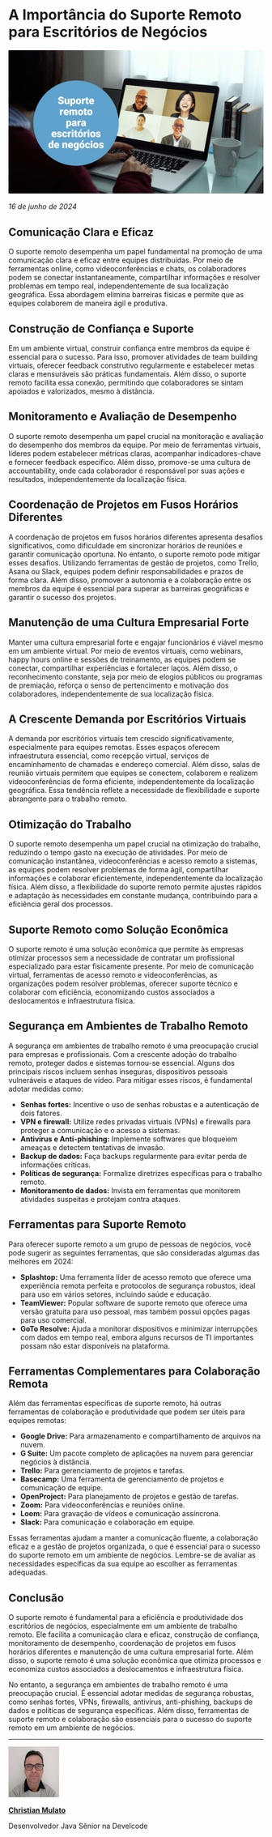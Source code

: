 # A Importância do Suporte Remoto para Escritórios de Negócios

![Suporte remoto para os negócios](/articles/assets/img/2024_06_16_IMAGE_001.png)

*16 de junho de 2024*

## Comunicação Clara e Eficaz

O suporte remoto desempenha um papel fundamental na promoção de uma comunicação clara e eficaz entre equipes distribuídas. Por meio de ferramentas online, como videoconferências e chats, os colaboradores podem se conectar instantaneamente, compartilhar informações e resolver problemas em tempo real, independentemente de sua localização geográfica. Essa abordagem elimina barreiras físicas e permite que as equipes colaborem de maneira ágil e produtiva.

## Construção de Confiança e Suporte

Em um ambiente virtual, construir confiança entre membros da equipe é essencial para o sucesso. Para isso, promover atividades de team building virtuais, oferecer feedback construtivo regularmente e estabelecer metas claras e mensuráveis são práticas fundamentais. Além disso, o suporte remoto facilita essa conexão, permitindo que colaboradores se sintam apoiados e valorizados, mesmo à distância.

## Monitoramento e Avaliação de Desempenho

O suporte remoto desempenha um papel crucial na monitoração e avaliação do desempenho dos membros da equipe. Por meio de ferramentas virtuais, líderes podem estabelecer métricas claras, acompanhar indicadores-chave e fornecer feedback específico. Além disso, promove-se uma cultura de accountability, onde cada colaborador é responsável por suas ações e resultados, independentemente da localização física.

## Coordenação de Projetos em Fusos Horários Diferentes

A coordenação de projetos em fusos horários diferentes apresenta desafios significativos, como dificuldade em sincronizar horários de reuniões e garantir comunicação oportuna. No entanto, o suporte remoto pode mitigar esses desafios. Utilizando ferramentas de gestão de projetos, como Trello, Asana ou Slack, equipes podem definir responsabilidades e prazos de forma clara. Além disso, promover a autonomia e a colaboração entre os membros da equipe é essencial para superar as barreiras geográficas e garantir o sucesso dos projetos.

## Manutenção de uma Cultura Empresarial Forte

Manter uma cultura empresarial forte e engajar funcionários é viável mesmo em um ambiente virtual. Por meio de eventos virtuais, como webinars, happy hours online e sessões de treinamento, as equipes podem se conectar, compartilhar experiências e fortalecer laços. Além disso, o reconhecimento constante, seja por meio de elogios públicos ou programas de premiação, reforça o senso de pertencimento e motivação dos colaboradores, independentemente de sua localização física.

## A Crescente Demanda por Escritórios Virtuais

A demanda por escritórios virtuais tem crescido significativamente, especialmente para equipes remotas. Esses espaços oferecem infraestrutura essencial, como recepção virtual, serviços de encaminhamento de chamadas e endereço comercial. Além disso, salas de reunião virtuais permitem que equipes se conectem, colaborem e realizem videoconferências de forma eficiente, independentemente da localização geográfica. Essa tendência reflete a necessidade de flexibilidade e suporte abrangente para o trabalho remoto.

## Otimização do Trabalho

O suporte remoto desempenha um papel crucial na otimização do trabalho, reduzindo o tempo gasto na execução de atividades. Por meio de comunicação instantânea, videoconferências e acesso remoto a sistemas, as equipes podem resolver problemas de forma ágil, compartilhar informações e colaborar eficientemente, independentemente da localização física. Além disso, a flexibilidade do suporte remoto permite ajustes rápidos e adaptação às necessidades em constante mudança, contribuindo para a eficiência geral dos processos.

## Suporte Remoto como Solução Econômica

O suporte remoto é uma solução econômica que permite às empresas otimizar processos sem a necessidade de contratar um profissional especializado para estar fisicamente presente. Por meio de comunicação virtual, ferramentas de acesso remoto e videoconferências, as organizações podem resolver problemas, oferecer suporte técnico e colaborar com eficiência, economizando custos associados a deslocamentos e infraestrutura física.

## Segurança em Ambientes de Trabalho Remoto

A segurança em ambientes de trabalho remoto é uma preocupação crucial para empresas e profissionais. Com a crescente adoção do trabalho remoto, proteger dados e sistemas tornou-se essencial. Alguns dos principais riscos incluem senhas inseguras, dispositivos pessoais vulneráveis e ataques de vídeo. Para mitigar esses riscos, é fundamental adotar medidas como:

- **Senhas fortes:** Incentive o uso de senhas robustas e a autenticação de dois fatores.
- **VPN e firewall:** Utilize redes privadas virtuais (VPNs) e firewalls para proteger a comunicação e o acesso a sistemas.
- **Antivírus e Anti-phishing:** Implemente softwares que bloqueiem ameaças e detectem tentativas de invasão.
- **Backup de dados:** Faça backups regularmente para evitar perda de informações críticas.
- **Políticas de segurança:** Formalize diretrizes específicas para o trabalho remoto.
- **Monitoramento de dados:** Invista em ferramentas que monitorem atividades suspeitas e protejam contra ataques.

## Ferramentas para Suporte Remoto

Para oferecer suporte remoto a um grupo de pessoas de negócios, você pode sugerir as seguintes ferramentas, que são consideradas algumas das melhores em 2024:

- **Splashtop:** Uma ferramenta líder de acesso remoto que oferece uma experiência remota perfeita e protocolos de segurança robustos, ideal para uso em vários setores, incluindo saúde e educação.
- **TeamViewer:** Popular software de suporte remoto que oferece uma versão gratuita para uso pessoal, mas também possui opções pagas para uso comercial.
- **GoTo Resolve:** Ajuda a monitorar dispositivos e minimizar interrupções com dados em tempo real, embora alguns recursos de TI importantes possam não estar disponíveis na plataforma.

## Ferramentas Complementares para Colaboração Remota

Além das ferramentas específicas de suporte remoto, há outras ferramentas de colaboração e produtividade que podem ser úteis para equipes remotas:

- **Google Drive:** Para armazenamento e compartilhamento de arquivos na nuvem.
- **G Suite:** Um pacote completo de aplicações na nuvem para gerenciar negócios à distância.
- **Trello:** Para gerenciamento de projetos e tarefas.
- **Basecamp:** Uma ferramenta de gerenciamento de projetos e comunicação de equipe.
- **OpenProject:** Para planejamento de projetos e gestão de tarefas.
- **Zoom:** Para videoconferências e reuniões online.
- **Loom:** Para gravação de vídeos e comunicação assíncrona.
- **Slack:** Para comunicação e colaboração em equipe.

Essas ferramentas ajudam a manter a comunicação fluente, a colaboração eficaz e a gestão de projetos organizada, o que é essencial para o sucesso do suporte remoto em um ambiente de negócios. Lembre-se de avaliar as necessidades específicas da sua equipe ao escolher as ferramentas adequadas.

## Conclusão

O suporte remoto é fundamental para a eficiência e produtividade dos escritórios de negócios, especialmente em um ambiente de trabalho remoto. Ele facilita a comunicação clara e eficaz, construção de confiança, monitoramento de desempenho, coordenação de projetos em fusos horários diferentes e manutenção de uma cultura empresarial forte. Além disso, o suporte remoto é uma solução econômica que otimiza processos e economiza custos associados a deslocamentos e infraestrutura física.

No entanto, a segurança em ambientes de trabalho remoto é uma preocupação crucial. É essencial adotar medidas de segurança robustas, como senhas fortes, VPNs, firewalls, antivírus, anti-phishing, backups de dados e políticas de segurança específicas. Além disso, ferramentas de suporte remoto e colaboração são essenciais para o sucesso do suporte remoto em um ambiente de negócios.

---

[![Christian Mulato](/articles/assets/img/foto_chri.jpg)](https://www.linkedin.com/in/chmulato/)

[**Christian Mulato**](https://www.linkedin.com/in/chmulato/)

Desenvolvedor Java Sênior na Develcode
